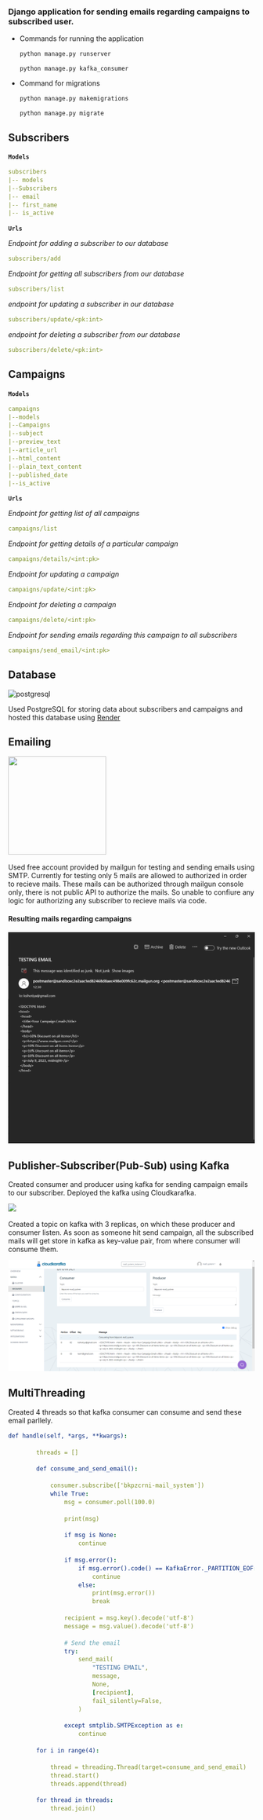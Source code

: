 ### Django application for sending emails regarding campaigns to subscribed user.

- Commands for running the application

  ```
  python manage.py runserver
  ```

  ```
  python manage.py kafka_consumer
  ```

- Command for migrations

  ```
  python manage.py makemigrations
  ```

  ```
  python manage.py migrate
  ```

## Subscribers

**`Models`**

```yml
subscribers
|-- models
|--Subscribers
|-- email
|-- first_name
|-- is_active
```

**`Urls`**

<i>Endpoint for adding a subscriber to our database</i>

```yml
subscribers/add
```

<i>Endpoint for getting all subscribers from our database</i>

```yml
subscribers/list
```

<i>endpoint for updating a subscriber in our database</i>

```yml
subscribers/update/<pk:int>
```

<i>endpoint for deleting a subscriber from our database</i>

```yml
subscribers/delete/<pk:int>
```

## Campaigns

**`Models`**

```yml
campaigns
|--models
|--Campaigns
|--subject
|--preview_text
|--article_url
|--html_content
|--plain_text_content
|--published_date
|--is_active
```

**`Urls`**

<i>Endpoint for getting list of all campaigns</i>

```yml
campaigns/list
```

<i>Endpoint for getting details of a particular campaign</i>

```yml
campaigns/details/<int:pk>
```

<i>Endpoint for updating a campaign</i>

```yml
campaigns/update/<int:pk>
```

<i>Endpoint for deleting a campaign</i>

```yml
campaigns/delete/<int:pk>
```

<i>Endpoint for sending emails regarding this campaign to all subscribers</i>

```yml
campaigns/send_email/<int:pk>
```

## Database

<img src="https://img.icons8.com/color/144/000000/postgreesql.png" alt="postgresql" width="200" height="200"/>

Used PostgreSQL for storing data about subscribers and campaigns and hosted this database using [Render](render.com)

## Emailing

<a href="https://www.mailgun.com/"><img src=https://imgs.search.brave.com/Tf7b2UoPeLAb67wazLupFjdW4aEqv4cBmVz0IRwgJCw/rs:fit:860:0:0/g:ce/aHR0cHM6Ly9zdGF0/aWMtMDAuaWNvbmR1/Y2suY29tL2Fzc2V0/cy4wMC9tYWlsZ3Vu/LWljb24taWNvbi0y/NTV4MjU2LW92dmt2/bTV0LnBuZw height="200" width="200" /></a>

Used free account provided by mailgun for testing and sending emails using SMTP. Currently for testing only 5 mails are allowed to authorized in order to recieve mails. These mails can be authorized through mailgun console only, there is not public API to authorize the mails. So unable to confiure any logic for authorizing any subscriber to recieve mails via code.

#### Resulting mails regarding campaigns

<img src="./data/img/recieved_email.png" />

## Publisher-Subscriber(Pub-Sub) using Kafka

Created consumer and producer using kafka for sending campaign emails to our subscriber. Deployed the kafka using Cloudkarafka.

<a href="https://www.cloudkarafka.com/"><img src="https://www.cloudkarafka.com/img/logo.png" /></a>

Created a topic on kafka with 3 replicas, on which these producer and consumer listen. As soon as someone hit send campaign, all the subscribed mails will get store in kafka as key-value pair, from where consumer will consume them.

<img src="./data/img/kafka-console.png" />

## MultiThreading

Created 4 threads so that kafka consumer can consume and send these email parllely.

```yml
def handle(self, *args, **kwargs):

        threads = []

        def consume_and_send_email():

            consumer.subscribe(['bkpzcrni-mail_system'])
            while True:
                msg = consumer.poll(100.0)

                print(msg)

                if msg is None:
                    continue

                if msg.error():
                    if msg.error().code() == KafkaError._PARTITION_EOF:
                        continue
                    else:
                        print(msg.error())
                        break

                recipient = msg.key().decode('utf-8')
                message = msg.value().decode('utf-8')

                # Send the email
                try:
                    send_mail(
                        "TESTING EMAIL",
                        message,
                        None,
                        [recipient],
                        fail_silently=False,
                    )

                except smtplib.SMTPException as e:
                    continue

        for i in range(4):

            thread = threading.Thread(target=consume_and_send_email)
            thread.start()
            threads.append(thread)

        for thread in threads:
            thread.join()


```

